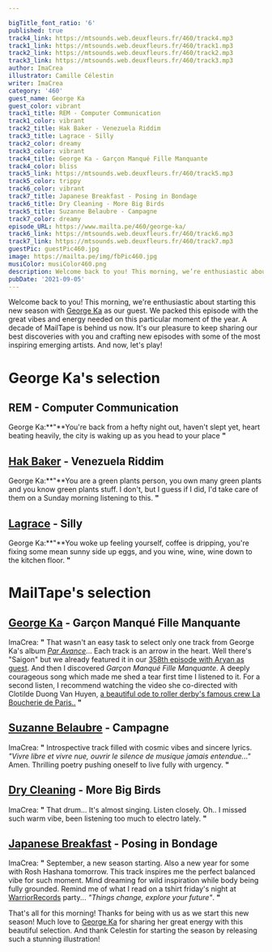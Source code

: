 ```yaml
---

bigTitle_font_ratio: '6'
published: true
track4_link: https://mtsounds.web.deuxfleurs.fr/460/track4.mp3
track1_link: https://mtsounds.web.deuxfleurs.fr/460/track1.mp3
track2_link: https://mtsounds.web.deuxfleurs.fr/460/track2.mp3
track3_link: https://mtsounds.web.deuxfleurs.fr/460/track3.mp3
author: ImaCrea
illustrator: Camille Célestin
writer: ImaCrea
category: '460'
guest_name: George Ka
guest_color: vibrant
track1_title: REM - Computer Communication
track1_color: vibrant
track2_title: Hak Baker - Venezuela Riddim
track3_title: Lagrace - Silly
track2_color: dreamy
track3_color: vibrant
track4_title: George Ka - Garçon Manqué Fille Manquante
track4_color: bliss
track5_link: https://mtsounds.web.deuxfleurs.fr/460/track5.mp3
track5_color: trippy
track6_color: vibrant
track7_title: Japanese Breakfast - Posing in Bondage
track6_title: Dry Cleaning - More Big Birds
track5_title: Suzanne Belaubre - Campagne
track7_color: dreamy
episode_URL: https://www.mailta.pe/460/george-ka/
track6_link: https://mtsounds.web.deuxfleurs.fr/460/track6.mp3
track7_link: https://mtsounds.web.deuxfleurs.fr/460/track7.mp3
guestPic: guestPic460.jpg
image: https://mailta.pe/img/fbPic460.jpg
musiColor: musiColor460.png
description: Welcome back to you! This morning, we’re enthusiastic about starting this new season with George Ka as our guest. We packed this episode with the great vibes and energy needed on these particular moment of the year. A decade of MailTape is behind us now. It’s our pleasure to keep sharing our best discoveries with you and crafting new episodes with some of the most inspiring emerging artists. And now, let’s play!
pubDate: '2021-09-05'
---
```

Welcome back to you! This morning, we're enthusiastic about starting this new season with [George Ka](https://soundcloud.com/heygeorge) as our guest. We packed this episode with the great vibes and energy needed on this particular moment of the year. A decade of MailTape is behind us now. It's our pleasure to keep sharing our best discoveries with you and crafting new episodes with some of the most inspiring emerging artists. And now, let's play!

# George Ka's selection

## REM - Computer Communication
George Ka:**"**You're back from a hefty night out, haven't slept yet, heart beating heavily, the city is waking up as you head to your place **"** 

## [Hak Baker](https://soundcloud.com/hakbaker) - Venezuela Riddim 
George Ka:**"**You are a green plants person, you own many green plants and you know green plants stuff. I don't, but I guess if I did, I'd take care of them on a Sunday morning listening to this. **"** 

## [Lagrace](https://soundcloud.com/lagrace-sc) - Silly
George Ka:**"**You woke up feeling yourself, coffee is dripping, you're fixing some mean sunny side up eggs, and you wine, wine, wine down to the kitchen floor. **"** 

# MailTape's selection

## [George Ka](https://soundcloud.com/heygeorge) -  Garçon Manqué Fille Manquante 
ImaCrea: **"** That wasn't an easy task to select only one track from George Ka's album [*Par Avance*](https://soundcloud.com/heygeorge/sets/par-avance-ep)... Each track is an arrow in the heart. Well there's "Saigon" but we already featured it in our [358th episode with Aryan as guest](https://www.mailta.pe/385/aryane). And then I discovered *Garçon Manqué Fille Manquante*. A deeply courageous song which made me shed a tear first time I listened to it. For a second listen, I recommend watching the video she co-directed with Clotilde Duong Van Huyen, [a beautiful ode to roller derby's famous crew La Boucherie de Paris..](https://invidious.fdn.fr/watch?v=kWl6cuOP2w0) **"** 

## [Suzanne Belaubre](https://souterraine.biz/album/diy) - Campagne
ImaCrea: **"** Introspective track filled with cosmic vibes and sincere lyrics. *"Vivre libre et vivre nue, ouvrir le silence de musique jamais entendue..."* Amen. Thrilling poetry pushing oneself to live fully with urgency. **"** 

## [Dry Cleaning](https://drycleaningband.com/) - More Big Birds
ImaCrea: **"** That drum... It's almost singing. Listen closely. Oh.. I missed such warm vibe, been listening too much to electro lately. **"** 

## [Japanese Breakfast](https://michellezauner.bandcamp.com/releases) - Posing in Bondage
ImaCrea: **"** September, a new season starting. Also a new year for some with Rosh Hashana tomorrow. This track inspires me the perfect balanced vibe for such moment. Mind dreaming for wild inspiration while body being fully grounded. Remind me of what I read on a tshirt friday's night at [WarriorRecords](https://www.warriorecords.com/) party... *"Things change, explore your future"*. **"**  

That's all for this morning! Thanks for being with us as we start this new season! Much love to [George Ka](https://soundcloud.com/heygeorge) for sharing her great energy with this beautiful selection. And thank Celestin for starting the season by releasing such a stunning illustration!
